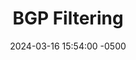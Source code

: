 ---
title: BGP Filtering
date: 2024-03-16 15:54:00 -0500
categories: [BGP]
tags: [bgp]     # TAG names should always be lowercase
---